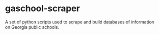 # gaschool-scraper
A set of python scripts used to scrape and build databases of information on Georgia public schools.
